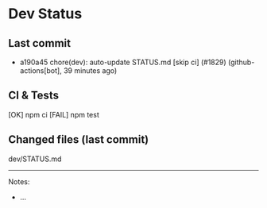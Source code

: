# Dev Status

## Last commit
- a190a45 chore(dev): auto-update STATUS.md [skip ci] (#1829) (github-actions[bot], 39 minutes ago)
## CI & Tests
[OK] npm ci
[FAIL] npm test

## Changed files (last commit)
dev/STATUS.md

---
Notes:
- ...
